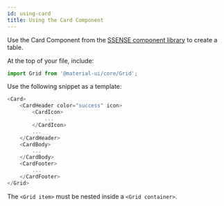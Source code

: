 ```yaml
---
id: using-card
title: Using the Card Component
---
```


Use the Card Component from the [SSENSE component library](https://github.com/Groupe-Atallah/ui-internal-components-react) to create a table.

At the top of your file, include:

```js
import Grid from '@material-ui/core/Grid';
```

Use the following snippet as a template:

```js
<Card>
    <CardHeader color="success" icon>
        <CardIcon>
            ...
        </CardIcon>
        ...
    </CardHeader>
    <CardBody>
        ...
    </CardBody>
    <CardFooter>
        ...
    </CardFooter>
</Grid>
```

The `<Grid item>` must be nested inside a `<Grid container>`.